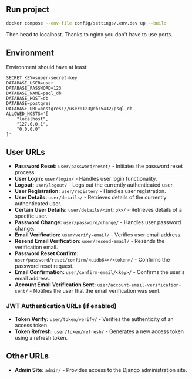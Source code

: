 ## Run project

```bash
docker compose --env-file config/settings/.env.dev up --build
```

Then head to localhost. Thanks to nginx you don't have to use ports.

## Environment

Environment should have at least:

```
SECRET_KEY=super-secret-key
DATABASE_USER=user
DATABASE_PASSWORD=123
DATABASE_NAME=psql_db
DATABASE_HOST=db
DATABASE=postgres
DATABASE_URL=postgres://user:123@db:5432/psql_db
ALLOWED_HOSTS='[
    "localhost",
    "127.0.0.1",
    "0.0.0.0"
]'
```

## User URLs

-   **Password Reset:** `user/password/reset/` - Initiates the password reset process.
-   **User Login:** `user/login/` - Handles user login functionality.
-   **Logout:** `user/logout/` - Logs out the currently authenticated user.
-   **User Registration:** `user/register/` - Handles user registration.
-   **User Details:** `user/details/` - Retrieves details of the currently authenticated user.
-   **Certain User Details:** `user/details/<int:pk>/` - Retrieves details of a specific user.
-   **Password Change:** `user/password/change/` - Handles user password change.
-   **Email Verification:** `user/verify-email/` - Verifies user email address.
-   **Resend Email Verification:** `user/resend-email/` - Resends the verification email.
-   **Password Reset Confirm:** `user/password/reset/confirm/<uidb64>/<token>/` - Confirms the password reset request.
-   **Email Confirmation:** `user/confirm-email/<key>/` - Confirms the user's email address.
-   **Account Email Verification Sent:** `user/account-email-verification-sent/` - Notifies the user that the email verification was sent.

### JWT Authentication URLs (if enabled)

-   **Token Verify:** `user/token/verify/` - Verifies the authenticity of an access token.
-   **Token Refresh:** `user/token/refresh/` - Generates a new access token using a refresh token.

## Other URLs

-   **Admin Site:** `admin/` - Provides access to the Django administration site.
